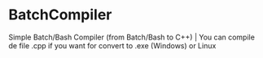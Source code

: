 # BatchCompiler
Simple Batch/Bash Compiler (from Batch/Bash to C++) |
You can compile de file .cpp if you want for convert to .exe (Windows) or Linux
